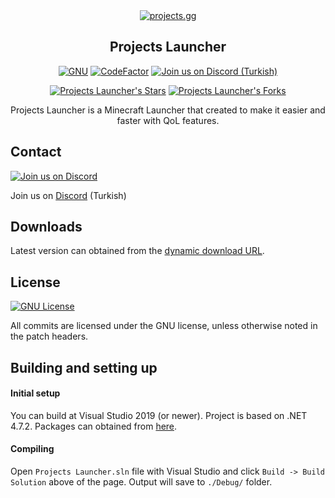 <div align="center">
<a href="https://projects.gg"><img src="https://projects.gg/medya/ProjectsLogo.png" alt="projects.gg"></a>

## Projects Launcher

[![GNU](https://img.shields.io/github/license/projects-gg/MinecraftLauncher?&logo=github)](LICENSE)
[![CodeFactor](https://www.codefactor.io/repository/github/projects-gg/minecraftlauncher/badge)](https://www.codefactor.io/repository/github/projects-gg/minecraftlauncher)
[![Join us on Discord (Turkish)](https://img.shields.io/discord/480094926164590593.svg?label=&logo=discord&logoColor=ffffff&color=7389D8&labelColor=6A7EC2)](https://projects.gg/discord)

[![Projects Launcher's Stars](https://img.shields.io/github/stars/projects-gg/minecraftlauncher?label=stars&logo=github)](https://github.com/projects-gg/minecraftlauncher/stargazers)
[![Projects Launcher's Forks](https://img.shields.io/github/forks/projects-gg/minecraftlauncher?label=forks&logo=github)](https://github.com/projects-gg/minecraftlauncher/network/members)

Projects Launcher is a Minecraft Launcher that created to make it easier and faster with QoL features.

</div>

## Contact
[![Join us on Discord](https://img.shields.io/discord/480094926164590593.svg?label=&logo=discord&logoColor=ffffff&color=7389D8&labelColor=6A7EC2)](https://discord.gg/9hxHCTQ)

Join us on [Discord](https://discord.gg/9hxHCTQ) (Turkish)

## Downloads
Latest version can obtained from the [dynamic download URL](https://projects.gg/indir/).

## License
[![GNU License](https://img.shields.io/github/license/projects-gg/MinecraftLauncher?&logo=github)](LICENSE)

All commits are licensed under the GNU license, unless otherwise noted in the patch headers.

## Building and setting up

#### Initial setup
You can build at Visual Studio 2019 (or newer). Project is based on .NET 4.7.2. Packages can obtained from [here](https://mc.projects.gg/LauncherUpdateStream/packages.zip).

#### Compiling
Open `Projects Launcher.sln` file with Visual Studio and click `Build -> Build Solution` above of the page. Output will save to `./Debug/` folder.
